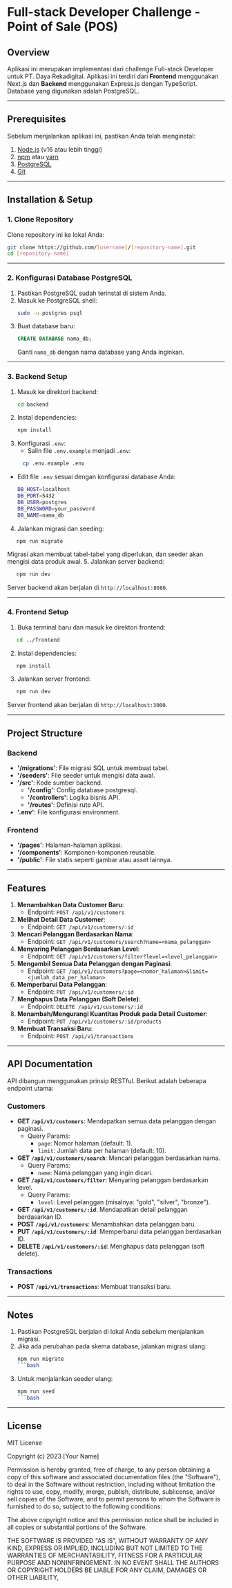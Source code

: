 # Full-stack Developer Challenge - Point of Sale (POS)

## Overview
Aplikasi ini merupakan implementasi dari challenge Full-stack Developer untuk PT. Daya Rekadigital. Aplikasi ini terdiri dari **Frontend** menggunakan Next.js dan **Backend** menggunakan Express.js dengan TypeScript. Database yang digunakan adalah PostgreSQL.

---

## Prerequisites
Sebelum menjalankan aplikasi ini, pastikan Anda telah menginstal:

1. [Node.js](https://nodejs.org/) (v16 atau lebih tinggi)
2. [npm](https://www.npmjs.com/) atau [yarn](https://yarnpkg.com/)
3. [PostgreSQL](https://www.postgresql.org/)
4. [Git](https://git-scm.com/)

---

## Installation & Setup

### 1. Clone Repository
Clone repository ini ke lokal Anda:
```bash
git clone https://github.com/[username]/[repository-name].git
cd [repository-name]
```

---

### 2. Konfigurasi Database PostgreSQL
1. Pastikan PostgreSQL sudah terinstal di sistem Anda.
2. Masuk ke PostgreSQL shell:
   ```bash
   sudo -u postgres psql
   ```
3. Buat database baru:
   ```sql
   CREATE DATABASE nama_db;
   ```
   Ganti `nama_db` dengan nama database yang Anda inginkan.

---

### 3. Backend Setup
1. Masuk ke direktori backend:
   ```bash
   cd backend
   ```
2. Instal dependencies:
   ```bash
   npm install
   ```
3. Konfigurasi `.env`:
   - Salin file `.env.example` menjadi `.env`:
```bash
     cp .env.example .env
```
   - Edit file `.env` sesuai dengan konfigurasi database Anda:
     ```bash
     DB_HOST=localhost
     DB_PORT=5432
     DB_USER=postgres
     DB_PASSWORD=your_password
     DB_NAME=nama_db
     ```
4. Jalankan migrasi dan seeding:
```bash
   npm run migrate
```
   Migrasi akan membuat tabel-tabel yang diperlukan, dan seeder akan mengisi data produk awal.
5. Jalankan server backend:
```bash
   npm run dev
```

Server backend akan berjalan di `http://localhost:8080`.

---

### 4. Frontend Setup
1. Buka terminal baru dan masuk ke direktori frontend:
```bash
   cd ../frontend
```
2. Instal dependencies:
```bash
   npm install
```
3. Jalankan server frontend:
```bash
   npm run dev
```

Server frontend akan berjalan di `http://localhost:3000`.

---

## Project Structure
### Backend
- **'/migrations'**: File migrasi SQL untuk membuat tabel.
- **'/seeders'**: File seeder untuk mengisi data awal.
- **'/src'**: Kode sumber backend.
  - **'/config'**: Config database postgresql.
  - **'/controllers'**: Logika bisnis API.
  - **'/routes'**: Definisi rute API.
- **'.env'**: File konfigurasi environment.

### Frontend
- **'/pages'**: Halaman-halaman aplikasi.
- **'/components'**: Komponen-komponen reusable.
- **'/public'**: File statis seperti gambar atau asset lainnya.

---

## Features
1. **Menambahkan Data Customer Baru**:
   - Endpoint: `POST /api/v1/customers`
2. **Melihat Detail Data Customer**:
   - Endpoint: `GET /api/v1/customers/:id`
3. **Mencari Pelanggan Berdasarkan Nama**:
   - Endpoint: `GET /api/v1/customers/search?name=<nama_pelanggan>`
4. **Menyaring Pelanggan Berdasarkan Level**:
   - Endpoint: `GET /api/v1/customers/filter?level=<level_pelanggan>`
5. **Mengambil Semua Data Pelanggan dengan Paginasi**:
   - Endpoint: `GET /api/v1/customers?page=<nomor_halaman>&limit=<jumlah_data_per_halaman>`
6. **Memperbarui Data Pelanggan**:
   - Endpoint: `PUT /api/v1/customers/:id`
7. **Menghapus Data Pelanggan (Soft Delete)**:
   - Endpoint: `DELETE /api/v1/customers/:id`
8. **Menambah/Mengurangi Kuantitas Produk pada Detail Customer**:
   - Endpoint: `PUT /api/v1/customers/:id/products`
9. **Membuat Transaksi Baru**:
   - Endpoint: `POST /api/v1/transactions`

---

## API Documentation
API dibangun menggunakan prinsip RESTful. Berikut adalah beberapa endpoint utama:

### Customers
- **GET `/api/v1/customers`**: Mendapatkan semua data pelanggan dengan paginasi.
  - Query Params:
    - `page`: Nomor halaman (default: 1).
    - `limit`: Jumlah data per halaman (default: 10).
- **GET `/api/v1/customers/search`**: Mencari pelanggan berdasarkan nama.
  - Query Params:
    - `name`: Nama pelanggan yang ingin dicari.
- **GET `/api/v1/customers/filter`**: Menyaring pelanggan berdasarkan level.
  - Query Params:
    - `level`: Level pelanggan (misalnya: "gold", "silver", "bronze").
- **GET `/api/v1/customers/:id`**: Mendapatkan detail pelanggan berdasarkan ID.
- **POST `/api/v1/customers`**: Menambahkan data pelanggan baru.
- **PUT `/api/v1/customers/:id`**: Memperbarui data pelanggan berdasarkan ID.
- **DELETE `/api/v1/customers/:id`**: Menghapus data pelanggan (soft delete).

### Transactions
- **POST `/api/v1/transactions`**: Membuat transaksi baru.

---


## Notes
1. Pastikan PostgreSQL berjalan di lokal Anda sebelum menjalankan migrasi.
2. Jika ada perubahan pada skema database, jalankan migrasi ulang:
   ```bash
   npm run migrate
   ```bash
3. Untuk menjalankan seeder ulang:
   ```bash
   npm run seed
   ```bash

---

## License
MIT License

Copyright (c) 2023 [Your Name]

Permission is hereby granted, free of charge, to any person obtaining a copy of this software and associated documentation files (the "Software"), to deal in the Software without restriction, including without limitation the rights to use, copy, modify, merge, publish, distribute, sublicense, and/or sell copies of the Software, and to permit persons to whom the Software is furnished to do so, subject to the following conditions:

The above copyright notice and this permission notice shall be included in all copies or substantial portions of the Software.

THE SOFTWARE IS PROVIDED "AS IS", WITHOUT WARRANTY OF ANY KIND, EXPRESS OR IMPLIED, INCLUDING BUT NOT LIMITED TO THE WARRANTIES OF MERCHANTABILITY, FITNESS FOR A PARTICULAR PURPOSE AND NONINFRINGEMENT. IN NO EVENT SHALL THE AUTHORS OR COPYRIGHT HOLDERS BE LIABLE FOR ANY CLAIM, DAMAGES OR OTHER LIABILITY,